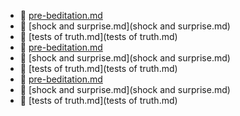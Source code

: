 * 📄 [pre-beditation.md](pre-beditation.md)
* 📄 [shock and surprise.md](shock and surprise.md)
* 📄 [tests of truth.md](tests of truth.md)
* 📄 [pre-beditation.md](pre-beditation.md)
* 📄 [shock and surprise.md](shock and surprise.md)
* 📄 [tests of truth.md](tests of truth.md)
* 📄 [pre-beditation.md](pre-beditation.md)
* 📄 [shock and surprise.md](shock and surprise.md)
* 📄 [tests of truth.md](tests of truth.md)
